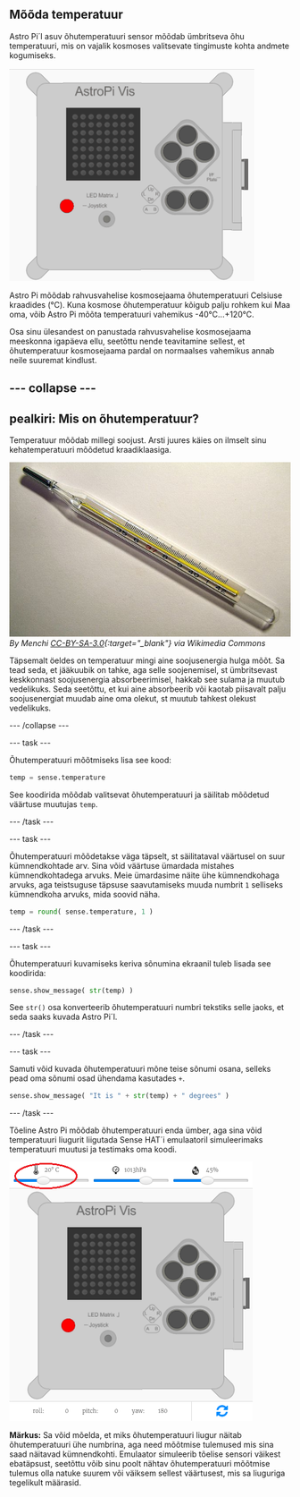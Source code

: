 ## Mõõda temperatuur

Astro Pi´l asuv õhutemperatuuri sensor mõõdab ümbritseva õhu temperatuuri, mis on vajalik kosmoses valitsevate tingimuste kohta andmete kogumiseks.

![Sõnum õhutemperatuuri kohta](images/degrees-message.gif)

Astro Pi mõõdab rahvusvahelise kosmosejaama õhutemperatuuri Celsiuse kraadides (&deg;C). Kuna kosmose õhutemperatuur kõigub palju rohkem kui Maa oma, võib Astro Pi mõõta temperatuuri vahemikus -40°C...+120°C.

Osa sinu ülesandest on panustada rahvusvahelise kosmosejaama meeskonna igapäeva ellu, seetõttu nende teavitamine sellest, et õhutemperatuur kosmosejaama pardal on normaalses vahemikus annab neile suuremat kindlust.

## \--- collapse \---

## pealkiri: Mis on õhutemperatuur?

Temperatuur mõõdab millegi soojust. Arsti juures käies on ilmselt sinu kehatemperatuuri mõõdetud kraadiklaasiga.

![Termomeeter](images/thermometer.JPG) *By Menchi [CC-BY-SA-3.0](http://creativecommons.org/licenses/by-sa/3.0/){:target="_blank"} via Wikimedia Commons*

Täpsemalt öeldes on temperatuur mingi aine soojusenergia hulga mõõt. Sa tead seda, et jääkuubik on tahke, aga selle soojenemisel, st ümbritsevast keskkonnast soojusenergia absorbeerimisel, hakkab see sulama ja muutub vedelikuks. Seda seetõttu, et kui aine absorbeerib või kaotab piisavalt palju soojusenergiat muudab aine oma olekut, st muutub tahkest olekust vedelikuks.

\--- /collapse \---

\--- task \---

Õhutemperatuuri mõõtmiseks lisa see kood:

```python
temp = sense.temperature
```

See koodirida mõõdab valitsevat õhutemperatuuri ja säilitab mõõdetud väärtuse muutujas `temp`.

\--- /task \---

\--- task \---

Õhutemperatuuri mõõdetakse väga täpselt, st säilitataval väärtusel on suur kümnendkohtade arv. Sina võid väärtuse ümardada mistahes kümnendkohtadega arvuks. Meie ümardasime näite ühe kümnendkohaga arvuks, aga teistsuguse täpsuse saavutamiseks muuda numbrit `1` selliseks kümnendkoha arvuks, mida soovid näha.

```python
temp = round( sense.temperature, 1 )
```

\--- /task \---

\--- task \---

Õhutemperatuuri kuvamiseks keriva sõnumina ekraanil tuleb lisada see koodirida:

```python
sense.show_message( str(temp) )
```

See `str()` osa konverteerib õhutemperatuuri numbri tekstiks selle jaoks, et seda saaks kuvada Astro Pi´l.

\--- /task \---

\--- task \---

Samuti võid kuvada õhutemperatuuri mõne teise sõnumi osana, selleks pead oma sõnumi osad ühendama kasutades `+`.

```python
sense.show_message( "It is " + str(temp) + " degrees" )
```

\--- /task \---

Tõeline Astro Pi mõõdab õhutemperatuuri enda ümber, aga sina võid temperatuuri liugurit liigutada Sense HAT´i emulaatoril simuleerimaks temperatuuri muutusi ja testimaks oma koodi.

![Õhutemperatuuri liugur](images/temperature-slider.png)

**Märkus:** Sa võid mõelda, et miks õhutemperatuuri liugur näitab õhutemperatuuri ühe numbrina, aga need mõõtmise tulemused mis sina saad näitavad kümnendkohti. Emulaator simuleerib tõelise sensori väikest ebatäpsust, seetõttu võib sinu poolt nähtav õhutemperatuuri mõõtmise tulemus olla natuke suurem või väiksem sellest väärtusest, mis sa liuguriga tegelikult määrasid.